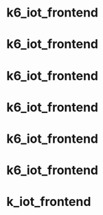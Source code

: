 # k6_iot_frontend
# k6_iot_frontend
# k6_iot_frontend
# k6_iot_frontend
# k6_iot_frontend
# k6_iot_frontend
# k_iot_frontend
